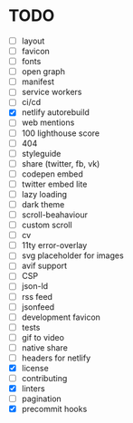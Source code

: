 # TODO

- [ ] layout
- [ ] favicon
- [ ] fonts
- [ ] open graph
- [ ] manifest
- [ ] service workers
- [ ] ci/cd
- [x] netlify autorebuild
- [ ] web mentions
- [ ] 100 lighthouse score
- [ ] 404
- [ ] styleguide
- [ ] share (twitter, fb, vk)
- [ ] codepen embed
- [ ] twitter embed lite
- [ ] lazy loading
- [ ] dark theme
- [ ] scroll-beahaviour
- [ ] custom scroll
- [ ] cv
- [ ] 11ty error-overlay
- [ ] svg placeholder for images
- [ ] avif support
- [ ] CSP
- [ ] json-ld
- [ ] rss feed
- [ ] jsonfeed
- [ ] development favicon
- [ ] tests
- [ ] gif to video
- [ ] native share
- [ ] headers for netlify
- [x] license
- [ ] contributing
- [x] linters
- [ ] pagination
- [x] precommit hooks
